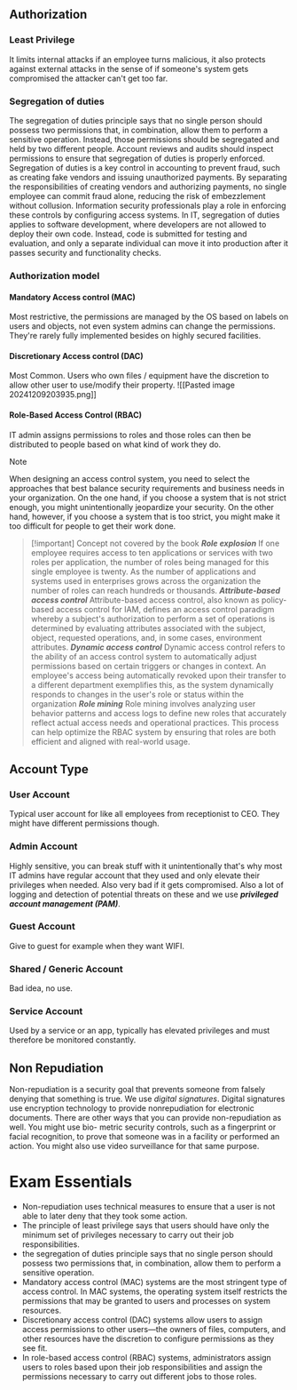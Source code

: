 ## Authorization
### Least Privilege
It limits internal attacks if an employee turns malicious, it also protects against external attacks in the sense of if someone's system gets compromised the attacker can't get too far.
### Segregation of duties
The segregation of duties principle says that no single person should possess two permissions that, in combination, allow them to perform a sensitive operation. Instead, those permissions should be segregated and held by two different people. Account reviews and audits should inspect permissions to ensure that segregation of duties is properly enforced.
Segregation of duties is a key control in accounting to prevent fraud, such as creating fake vendors and issuing unauthorized payments. By separating the responsibilities of creating vendors and authorizing payments, no single employee can commit fraud alone, reducing the risk of embezzlement without collusion. Information security professionals play a role in enforcing these controls by configuring access systems.
In IT, segregation of duties applies to software development, where developers are not allowed to deploy their own code. Instead, code is submitted for testing and evaluation, and only a separate individual can move it into production after it passes security and functionality checks.
### Authorization model
#### Mandatory Access control (MAC)
Most restrictive, the permissions are managed by the OS based on labels on users and objects, not even system admins can change the permissions. They're rarely fully implemented besides on highly secured facilities.
#### Discretionary Access control (DAC)
Most Common. Users who own files / equipment have the discretion to allow other user to use/modify their property.
![[Pasted image 20241209203935.png]]
#### Role-Based Access Control (RBAC) 
IT admin assigns permissions to roles and those roles can then be distributed to people based on what kind of work they do.

> [!note]
> When designing an access control system, you need to select the approaches that best balance security requirements and business needs in your organization. On the one hand, if you choose a system that is not strict enough, you might unintentionally jeopardize your security. On the other hand, however, if you choose a system that is too strict, you might make it too difficult for people to get their work done.

> [!important] Concept not covered by the book
> ***Role explosion***
> If one employee requires access to ten applications or services with two roles per application, the number of roles being managed for this single employee is twenty. As the number of applications and systems used in enterprises grows across the organization the number of roles can reach hundreds or thousands.
> ***Attribute-based access control***
> Attribute-based access control, also known as policy-based access control for IAM, defines an access control paradigm whereby a subject's authorization to perform a set of operations is determined by evaluating attributes associated with the subject, object, requested operations, and, in some cases, environment attributes.
> ***Dynamic access control***
> Dynamic access control refers to the ability of an access control system to automatically adjust permissions based on certain triggers or changes in context. An employee's access being automatically revoked upon their transfer to a different department exemplifies this, as the system dynamically responds to changes in the user's role or status within the organization
> ***Role mining***
> Role mining involves analyzing user behavior patterns and access logs to define new roles that accurately reflect actual access needs and operational practices. This process can help optimize the RBAC system by ensuring that roles are both efficient and aligned with real-world usage.

## Account Type
### User Account
Typical user account for like all employees from receptionist to CEO. They might have different permissions though.
### Admin Account
Highly sensitive, you can break stuff with it unintentionally that's why most IT admins have regular account that they used and only elevate their privileges when needed. Also very bad if it gets compromised. Also a lot of logging and detection of potential threats on these and we use ***privileged account management (PAM)***.
### Guest Account
Give to guest for example when they want WIFI.
### Shared / Generic Account
Bad idea, no use.
### Service Account
Used by a service or an app, typically has elevated privileges and must therefore be monitored constantly.

## Non Repudiation
Non-­repudiation is a security goal that prevents someone from falsely denying that something is true.
We use *digital signatures*. Digital signatures use encryption technology to provide non­repudiation for electronic documents.
There are other ways that you can provide non-­repudiation as well. You might use bio-
metric security controls, such as a fingerprint or facial recognition, to prove that someone
was in a facility or performed an action. You might also use video surveillance for that same
purpose.

# Exam Essentials
- Non-­repudiation uses technical measures to ensure that a user is not able to later deny that they took some action.
- The principle of least privilege says that users should have only the minimum set of privileges necessary to carry out their job responsibilities.
- the segregation of duties principle says that no single person should possess two permissions that, in combination, allow them to perform a sensitive operation.
- Mandatory access control (MAC) systems are the most stringent type of access control. In MAC systems, the operating system itself restricts the permissions that may be granted to users and processes on system resources.
- Discretionary access control (DAC) systems allow users to assign access permissions to other users—­the owners of files, computers, and other resources have the discretion to configure permissions as they see fit.
- In role-­based access control (RBAC) systems, administrators assign users to roles based upon their job responsibilities and assign the permissions necessary to carry out different jobs to those roles.